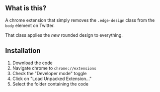 ## What is this?

A chrome extension that simply removes the `.edge-design` class from the `body` element on Twitter. 

That class applies the _new_ rounded design to everything.


## Installation

1. Download the code
2. Navigate chrome to `chrome://extensions`
3. Check the "Developer mode" toggle
4. Click on "Load Unpacked Extension..."
5. Select the folder containing the code